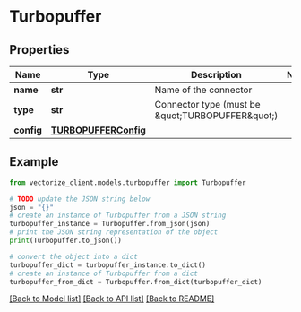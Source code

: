 # Turbopuffer


## Properties

Name | Type | Description | Notes
------------ | ------------- | ------------- | -------------
**name** | **str** | Name of the connector | 
**type** | **str** | Connector type (must be \&quot;TURBOPUFFER\&quot;) | 
**config** | [**TURBOPUFFERConfig**](TURBOPUFFERConfig.md) |  | 

## Example

```python
from vectorize_client.models.turbopuffer import Turbopuffer

# TODO update the JSON string below
json = "{}"
# create an instance of Turbopuffer from a JSON string
turbopuffer_instance = Turbopuffer.from_json(json)
# print the JSON string representation of the object
print(Turbopuffer.to_json())

# convert the object into a dict
turbopuffer_dict = turbopuffer_instance.to_dict()
# create an instance of Turbopuffer from a dict
turbopuffer_from_dict = Turbopuffer.from_dict(turbopuffer_dict)
```
[[Back to Model list]](../README.md#documentation-for-models) [[Back to API list]](../README.md#documentation-for-api-endpoints) [[Back to README]](../README.md)


